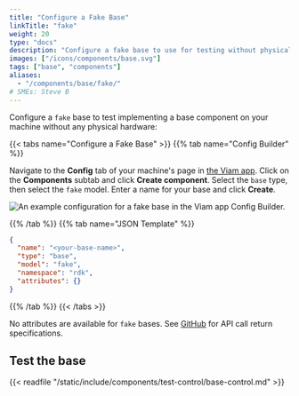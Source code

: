 ```yaml
---
title: "Configure a Fake Base"
linkTitle: "fake"
weight: 20
type: "docs"
description: "Configure a fake base to use for testing without physical hardware."
images: ["/icons/components/base.svg"]
tags: ["base", "components"]
aliases:
  - "/components/base/fake/"
# SMEs: Steve B
---
```


Configure a `fake` base to test implementing a base component on your machine without any physical hardware:

{{< tabs name="Configure a Fake Base" >}}
{{% tab name="Config Builder" %}}

Navigate to the **Config** tab of your machine's page in [the Viam app](https://app.viam.com).
Click on the **Components** subtab and click **Create component**.
Select the `base` type, then select the `fake` model.
Enter a name for your base and click **Create**.

![An example configuration for a fake base in the Viam app Config Builder.](/components/base/fake-base-ui-config.png)

{{% /tab %}}
{{% tab name="JSON Template" %}}

```json {class="line-numbers linkable-line-numbers"}
{
  "name": "<your-base-name>",
  "type": "base",
  "model": "fake",
  "namespace": "rdk",
  "attributes": {}
}
```

{{% /tab %}}
{{< /tabs >}}

No attributes are available for `fake` bases.
See [GitHub](https://github.com/viamrobotics/rdk/blob/main/components/base/fake/fake.go) for API call return specifications.

## Test the base

{{< readfile "/static/include/components/test-control/base-control.md" >}}
